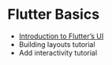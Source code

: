 # Flutter Basics

- [Introduction to Flutter’s UI](/flutter/learning/basics/introToUI/README.md)
- Building layouts tutorial
- Add interactivity tutorial

